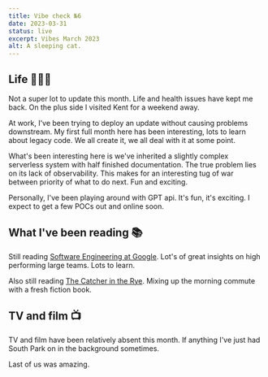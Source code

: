 ```yaml
---
title: Vibe check №6
date: 2023-03-31
status: live
excerpt: Vibes March 2023
alt: A sleeping cat.
---
```


## Life 👨🏻‍🦰

Not a super lot to update this month. Life and health issues have kept me back. On the plus side I visited Kent for a weekend away.

At work, I've been trying to deploy an update without causing problems downstream. My first full month here has been interesting, lots to learn about legacy code. We all create it, we all deal with it at some point.

What's been interesting here is we've inherited a slightly complex serverless system with half finished documentation. The true problem lies on its lack of observability. This makes for an interesting tug of war between priority of what to do next. Fun and exciting.

Personally, I've been playing around with GPT api. It's fun, it's exciting. I expect to get a few POCs out and online soon.

## What I've been reading 📚

Still reading [Software Engineering at Google](https://www.oreilly.com/library/view/software-engineering-at/9781492082781/). Lot's of great insights on high performing large teams. Lots to learn.

Also still reading [The Catcher in the Rye](https://www.goodreads.com/book/show/5107.The_Catcher_in_the_Rye). Mixing up the morning commute with a fresh fiction book.


## TV and film 📺

TV and film have been relatively absent this month. If anything I've just had South Park on in the background sometimes.

Last of us was amazing.


